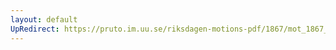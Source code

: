 ```yaml
---
layout: default
UpRedirect: https://pruto.im.uu.se/riksdagen-motions-pdf/1867/mot_1867__ak__221/mot_1867__ak__221-003.pdf
---
```

